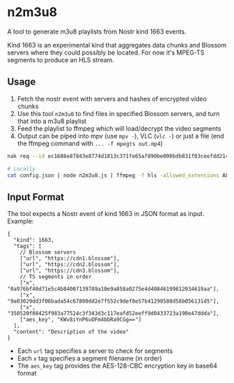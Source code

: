 # n2m3u8

A tool to generate m3u8 playlists from Nostr kind 1663 events.

Kind 1663 is an experimental kind that aggregates data chunks and Blossom servers where they could possibly be located. For now it's MPEG-TS segments to produce an HLS stream.

## Usage

1. Fetch the nostr event with servers and hashes of encrypted video chunks
1. Use this tool `n2m3u8` to find files in specified Blossom servers, and turn that into a m3u8 playlist
1. Feed the playlist to ffmpeg which will load/decrypt the video segments
1. Output can be piped into mpv (use `mpv -`), VLC (`vlc -`) or just a file (end the ffmpeg command with `... -f mpegts out.mp4`)

```bash
nak req --id ec1688e87843e8774d1813c371fe65af890be090bdb831f03ceefdd2144ad679 wss://relay.damus.io | npx --yes github:franzaps/n2m3u8 | ffmpeg -f hls -allowed_extensions ALL -protocol_whitelist file,http,https,tcp,tls,crypto,fd -i - -f mpegts - | mpv -
```

```bash
# Locally
cat config.json | node n2m3u8.js | ffmpeg -f hls -allowed_extensions ALL -protocol_whitelist file,http,https,tcp,tls,crypto,fd -i - -f matroska - | mpv -
```

## Input Format

The tool expects a Nostr event of kind 1663 in JSON format as input. Example:

```jsonc
{
  "kind": 1663,
  "tags": [
    // Blossom servers
    ["url", "https://cdn1.blossom"],
    ["url", "https://cdn2.blossom"],
    ["url", "https://cdn3.blossom"],
    // TS segments in order
    ["x", "0a976bf40d71e5c4b84007139789a10e9a858a0275e4d40846199812034619aa"],
    ["x", "9a03029dd3f06bada54c67800dd2e7f552c9def8e57b41290588d58b056131d5"],
    ["x", "350520f08425f983a77524c3f343d3c117eafd52eeff9d0433723a190e47ddda"],
    ["aes_key", "KWv8iYnP6uOFm4bbRa9CGg=="]
  ],
  "content": "Description of the video"
}
```

- Each `url` tag specifies a server to check for segments
- Each `x` tag specifies a segment filename (in order)
- The `aes_key` tag provides the AES-128-CBC encryption key in base64 format

